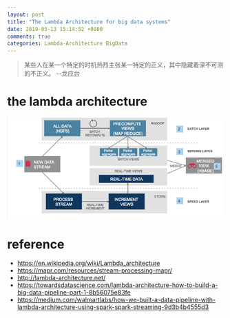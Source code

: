 ```yaml
---
layout: post
title: "The Lambda Architecture for big data systems"
date: 2019-03-13 15:14:52 +0800
comments: true
categories: Lambda-Architecture BigData
---
```

> 某些人在某一个特定的时机热烈主张某一特定的正义，其中隐藏着深不可测的不正义。 --龙应台
<!-- more -->

# the lambda architecture

![the_lambda_architecture_for_big_data_systems](/images/post/the_lambda_architecture_for_big_data_systems.png)

# reference
- https://en.wikipedia.org/wiki/Lambda_architecture
- https://mapr.com/resources/stream-processing-mapr/
- http://lambda-architecture.net/
- https://towardsdatascience.com/lambda-architecture-how-to-build-a-big-data-pipeline-part-1-8b56075e83fe
- https://medium.com/walmartlabs/how-we-built-a-data-pipeline-with-lambda-architecture-using-spark-spark-streaming-9d3b4b4555d3

